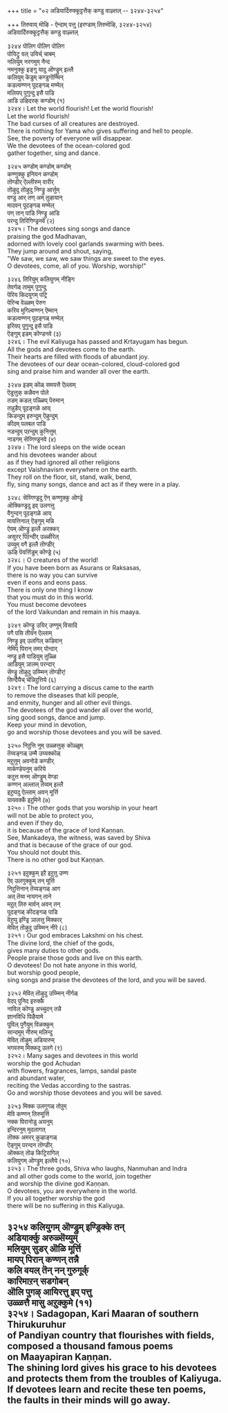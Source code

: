 +++
title = "०२ अडियार्दिरुक्कूट्टत्तैक् कण्डु वाऴ्त्तल् -- ३२४४-३२५४"

+++
तिरुवाय् मॊऴि - ऐन्दाम् पत्तु (इरण्डाम् तिरुमॊऴि, ३२४४-३२५४)  
अडियार्दिरुक्कूट्टत्तैक् कण्डु वाऴ्त्तल्  

३२४४ पॊलिग पॊलिग पॊलिग  
       पोयिट्रु वल् उयिर्च् चाबम्  
नलियुम् नरगमुम् नैन्द  
       नमनुक्कु इङ्गु यादु ऒण्ड्रुम् इल्लै  
कलियुम् कॆडुम् कण्डुगॊण्मिन्  
       कडल्वण्णन् पूदङ्गळ् मण्मेल्  
मलियप् पुगुन्दु इसै पाडि  
       आडि उऴिदरक् कण्डोम् (१)  
३२४४। Let the world flourish! Let the world flourish!  
Let the world flourish!  
The bad curses of all creatures are destroyed.  
There is nothing for Yama who gives suffering and hell to people.  
See, the poverty of everyone will disappear.  
We the devotees of the ocean-colored god  
gather together, sing and dance.  

३२४५ कण्डोम् कण्डोम् कण्डोम्  
       कण्णुक्कु इनियन कण्डोम्  
तॊण्डीर् ऎल्लीरुम् वारीर्  
       तॊऴुदु तॊऴुदु निण्ड्रु आर्त्तुम्  
वण्डु आर् तण् अम् तुऴायान्  
       मादवन् पूदङ्गळ् मण्मेल्  
पण् तान् पाडि निण्ड्रु आडि  
       परन्दु तिरिगिण्ड्रनवे (२)  
३२४५। The devotees sing songs and dance  
praising the god Madhavan,  
adorned with lovely cool garlands swarming with bees.  
They jump around and shout, saying,  
"We saw, we saw, we saw things are sweet to the eyes.  
O devotees, come, all of you. Worship, worship!"  

३२४६ तिरियुम् कलियुगम् नीङ्गि  
       तेवर्गळ् तामुम् पुगुन्दु  
पॆरिय किदयुगम् पट्रि  
       पेरिन्ब वॆळ्ळम् पॆरुग  
करिय मुगिल्वण्णन् ऎम्मान्  
       कडल्वण्णन् पूदङ्गळ् मण्मेल्  
इरियप् पुगुन्दु इसै पाडि  
       ऎङ्गुम् इडम् कॊण्डनवे (३)  
३२४६। The evil Kaliyuga has passed and Krtayugam has begun.  
All the gods and devotees come to the earth.  
Their hearts are filled with floods of abundant joy.  
The devotees of our dear ocean-colored, cloud-colored god  
sing and praise him and wander all over the earth.  

३२४७ इडम् कॊळ् समयत्तै ऎल्लाम्  
       ऎडुत्तुक् कळैवन पोले  
तडम् कडल् पळ्ळिप् पॆरुमान्  
       तन्नुडैप् पूदङ्गळे आय्  
किडन्दुम् इरुन्दुम् ऎऴुन्दुम्  
       कीदम् पलबल पाडि  
नडन्दुम् पऱन्दुम् कुनित्तुम्  
       नाडगम् सॆय्गिण्ड्रनवे (४)  
३२४७। The lord sleeps on the wide ocean  
and his devotees wander about  
as if they had ignored all other religions  
except Vaishnavism everywhere on the earth.  
They roll on the floor, sit, stand, walk, bend,  
fly, sing many songs, dance and act as if they were in a play.  

३२४८ सॆय्गिण्ड्रदु ऎन् कण्णुक्कु ऒण्ड्रे  
       ऒक्किण्ड्रदु इव् उलगत्तु  
वैगुन्दन् पूदङ्गळे आय्  
       मायत्तिनाल् ऎङ्गुम् मन्नि  
ऐयम् ऒण्ड्रु इल्लै अरक्कर्  
       असुरर् पिऱन्दीर् उळ्ळीरेल्  
उय्युम् वगै इल्लै तॊण्डीर्  
       ऊऴि पॆयर्त्तिडुम् कॊण्ड्रे (५)  
३२४८। O creatures of the world!  
If you have been born as Asurans or Raksasas,  
there is no way you can survive  
even if eons and eons pass.  
There is only one thing I know  
that you must do in this world.  
You must become devotees  
of the lord Vaikundan and remain in his maaya.  

३२४९ कॊण्ड्रु उयिर् उण्णुम् विसादि  
       पगै पसि तीयन ऎल्लाम्  
निण्ड्रु इव् उलगिल् कडिवान्  
       नेमिप् पिरान् तमर् पोन्दार्  
नण्ड्रु इसै पाडियुम् तुळ्ळि  
       आडियुम् ञालम् परन्दार्  
सॆण्ड्रु तॊऴुदु उय्म्मिन् तॊण्डीर्!  
       सिन्दैयैच् चॆन्निऱुत्तिये (६)  
३२४९। The lord carrying a discus came to the earth  
to remove the diseases that kill people,  
and enmity, hunger and all other evil things.  
The devotees of the god wander all over the world,  
sing good songs, dance and jump.  
Keep your mind in devotion,  
go and worship those devotees and you will be saved.  

३२५० निऱुत्ति नुम् उळ्ळत्तुक् कॊळ्ळुम्  
       तॆय्वङ्गळ् उम्मै उय्यक्कॊळ्  
मऱुत्तुम् अवनोडे कण्डीर्  
       मार्कण्डेयनुम् करिये  
कऱुत्त मनम् ऒण्ड्रुम् वेण्डा  
       कण्णन् अल्लाल् तॆय्वम् इल्लै  
इऱुप्पदु ऎल्लाम् अवन् मूर्त्ति  
       यायवर्क्के इऱुमिने (७)  
३२५०। The other gods that you worship in your heart  
will not be able to protect you,  
and even if they do,  
it is because of the grace of lord Kaṇṇan.  
See, Mankadeya, the witness, was saved by Shiva  
and that is because of the grace of our god.  
You should not doubt this.  
There is no other god but Kaṇṇan.  

३२५१ इऱुक्कुम् इऱै इऱुत्तु उण्ण  
       ऎव् उलगुक्कुम् तन् मूर्त्ति  
निऱुत्तिनान् तॆय्वङ्गळ् आग  
       अत् तॆय्व नायगन् ताने  
मऱुत् तिरु मार्वन् अवन् तन्  
       पूदङ्गळ् कीदङ्गळ् पाडि  
वॆऱुप्पु इण्ड्रि ञालत्तु मिक्कार्  
       मेवित् तॊऴुदु उय्म्मिन् नीरे (८)  
३२५१। Our god embraces Lakshmi on his chest.  
The divine lord, the chief of the gods,  
gives many duties to other gods.  
People praise those gods and live on this earth.  
O devotees! Do not hate anyone in this world,  
but worship good people,  
sing songs and praise the devotees of the lord, and you will be saved.  

३२५२ मेवित् तॊऴुदु उय्म्मिन् नीर्गळ्  
       वेदप् पुनिद इरुक्कै  
नाविल् कॊण्डु अच्चुदन् तन्नै  
       ज्ञानविधि पिऴैयामे  
पूविल् पुगैयुम् विळक्कुम्  
       सान्दमुम् नीरुम् मलिन्दु  
मेवित् तॊऴुम् अडियारुम्  
       भगवरुम् मिक्कदु उलगे (९)  
३२५२। Many sages and devotees in this world  
worship the god Achudan  
with flowers, fragrances, lamps, sandal paste  
and abundant water,  
reciting the Vedas according to the sastras.  
Go and worship those devotees and you will be saved.  

३२५३ मिक्क उलगुगळ् तोऱुम्  
       मेवि कण्णन् तिरुमूर्त्ति  
नक्क पिरानोडु अयनुम्  
       इन्दिरनुम् मुदलागत्  
तॊक्क अमरर् कुऴाङ्गळ्  
       ऎङ्गुम् परन्दन तॊण्डीर्  
ऒक्कत् तॊऴ किट्रिरागिल्  
       कलियुगम् ऒण्ड्रुम् इल्लैये (१०)  
३२५३। The three gods, Shiva who laughs, Nanmuhan and Indra  
and all other gods come to the world, join together  
and worship the divine god Kaṇṇan.  
O devotees, you are everywhere in the world.  
If you all together worship the god  
there will be no suffering in this Kaliyuga.  

३२५४ कलियुगम् ऒण्ड्रुम् इण्ड्रिक्के तन्  
       अडियार्क्कु अरुळ्सॆय्युम्  
मलियुम् सुडर् ऒळि मूर्त्ति  
       मायप् पिरान् कण्णन् तन्नै  
कलि वयल् तॆन् नन् गुरुगूर्क्  
       कारिमाऱन् सडगोबन्  
ऒलि पुगऴ् आयिरत्तु इप् पत्तु  
       उळ्ळत्तै मासु अऱुक्कुमे (११)  
३२५४। Sadagopan, Kari Maaran of southern Thirukuruhur  
of Pandiyan country that flourishes with fields,  
composed a thousand famous poems  
on Maayapiran Kaṇṇan.  
The shining lord gives his grace to his devotees  
and protects them from the troubles of Kaliyuga.  
If devotees learn and recite these ten poems,  
the faults in their minds will go away.  
----------  


